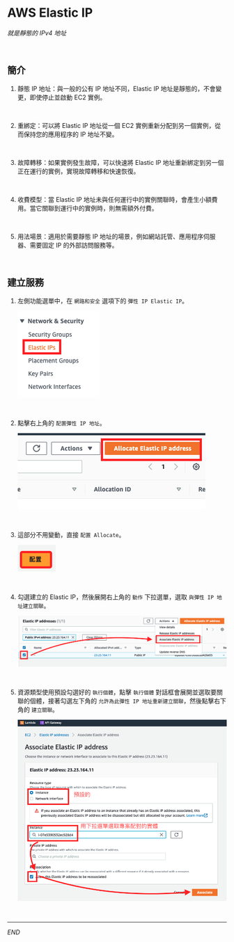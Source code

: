# AWS Elastic IP

_就是靜態的 IPv4 地址_

<br>

## 簡介

1. 靜態 IP 地址：與一般的公有 IP 地址不同，Elastic IP 地址是靜態的，不會變更，即使停止並啟動 EC2 實例。

<br>

2. 重綁定：可以將 Elastic IP 地址從一個 EC2 實例重新分配到另一個實例，從而保持您的應用程序的 IP 地址不變。

<br>

3. 故障轉移：如果實例發生故障，可以快速將 Elastic IP 地址重新綁定到另一個正在運行的實例，實現故障轉移和快速恢復。

<br>

4. 收費模型：當 Elastic IP 地址未與任何運行中的實例關聯時，會產生小額費用。當它關聯到運行中的實例時，則無需額外付費。

<br>

5. 用法場景：適用於需要靜態 IP 地址的場景，例如網站託管、應用程序伺服器、需要固定 IP 的外部訪問服務等。

<br>

## 建立服務

1. 左側功能選單中，在 `網路和安全` 選項下的 `彈性 IP Elastic IP`。

    ![](images/img_01.png)

<br>

2. 點擊右上角的 `配置彈性 IP 地址`。

    ![](images/img_02.png)

<br>

3. 這部分不用變動，直接 `配置 Allocate`。

    ![](images/img_03.png)

<br>

4. 勾選建立的 Elastic IP，然後展開右上角的 `動作` 下拉選單，選取 `與彈性 IP 地址建立關聯`。

    ![](images/img_04.png)

<br>

5. 資源類型使用預設勾選好的 `執行個體`，點擊 `執行個體` 對話框會展開並選取要關聯的個體，接著勾選左下角的 `允許為此彈性 IP 地址重新建立關聯`，然後點擊右下角的 `建立關聯`。

    ![](images/img_05.png)

<br>

___

_END_